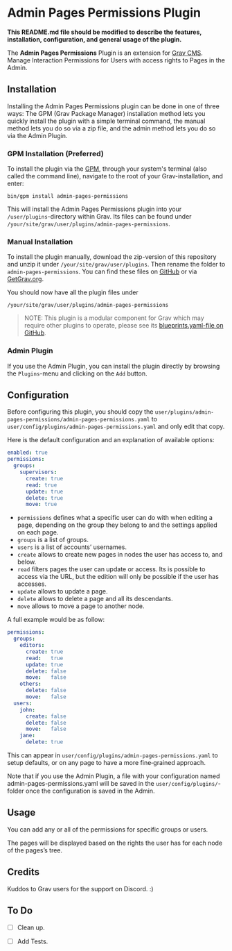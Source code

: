 # Admin Pages Permissions Plugin

**This README.md file should be modified to describe the features, installation, configuration, and general usage of the plugin.**

The **Admin Pages Permissions** Plugin is an extension for [Grav CMS](http://github.com/getgrav/grav). Manage Interaction Permissions for Users with access rights to Pages in the Admin.

## Installation

Installing the Admin Pages Permissions plugin can be done in one of three ways: The GPM (Grav Package Manager) installation method lets you quickly install the plugin with a simple terminal command, the manual method lets you do so via a zip file, and the admin method lets you do so via the Admin Plugin.

### GPM Installation (Preferred)

To install the plugin via the [GPM](http://learn.getgrav.org/advanced/grav-gpm), through your system's terminal (also called the command line), navigate to the root of your Grav-installation, and enter:

    bin/gpm install admin-pages-permissions

This will install the Admin Pages Permissions plugin into your `/user/plugins`-directory within Grav. Its files can be found under `/your/site/grav/user/plugins/admin-pages-permissions`.

### Manual Installation

To install the plugin manually, download the zip-version of this repository and unzip it under `/your/site/grav/user/plugins`. Then rename the folder to `admin-pages-permissions`. You can find these files on [GitHub](https://github.com/arkhi/grav-plugin-admin-pages-permissions) or via [GetGrav.org](http://getgrav.org/downloads/plugins#extras).

You should now have all the plugin files under

    /your/site/grav/user/plugins/admin-pages-permissions

> NOTE: This plugin is a modular component for Grav which may require other plugins to operate, please see its [blueprints.yaml-file on GitHub](https://github.com/arkhi/grav-plugin-admin-pages-permissions/blob/master/blueprints.yaml).

### Admin Plugin

If you use the Admin Plugin, you can install the plugin directly by browsing the `Plugins`-menu and clicking on the `Add` button.

## Configuration

Before configuring this plugin, you should copy the `user/plugins/admin-pages-permissions/admin-pages-permissions.yaml` to `user/config/plugins/admin-pages-permissions.yaml` and only edit that copy.

Here is the default configuration and an explanation of available options:

```yaml
enabled: true
permissions:
  groups:
    supervisors:
      create: true
      read: true
      update: true
      delete: true
      move: true
```

- `permissions` defines what a specific user can do with when editing a page, depending on the group they belong to and the settings applied on each page.
- `groups` is a list of groups.
- `users` is a list of accounts’ usernames.
- `create` allows to create new pages in nodes the user has access to, and below.
- `read` filters pages the user can update or access. Its is possible to access via the URL, but the edition will only be possible if the user has accesses.
- `update` allows to update a page.
- `delete` allows to delete a page and all its descendants.
- `move` allows to move a page to another node.

A full example would be as follow:

```yaml
permissions:
  groups:
    editors:
      create: true
      read:   true
      update: true
      delete: false
      move:   false
    others:
      delete: false
      move:   false
  users:
    john:
      create: false
      delete: false
      move:   false
    jane:
      delete: true
```

This can appear in `user/config/plugins/admin-pages-permissions.yaml` to setup defaults, or on any page to have a more fine‑grained approach.

Note that if you use the Admin Plugin, a file with your configuration named admin-pages-permissions.yaml will be saved in the `user/config/plugins/`-folder once the configuration is saved in the Admin.

## Usage

You can add any or all of the permissions for specific groups or users.

The pages will be displayed based on the rights the user has for each node of the pages’s tree.

## Credits

Kuddos to Grav users for the support on Discord. :)

## To Do

- [ ] Clean up.
- [ ] Add Tests.

